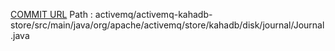 [COMMIT URL](https://github.com/apache/activemq/commit/5e0f49332be2a0b30cb40dc9e735a794fe7b78f6)
Path : activemq/activemq-kahadb-store/src/main/java/org/apache/activemq/store/kahadb/disk/journal/Journal.java